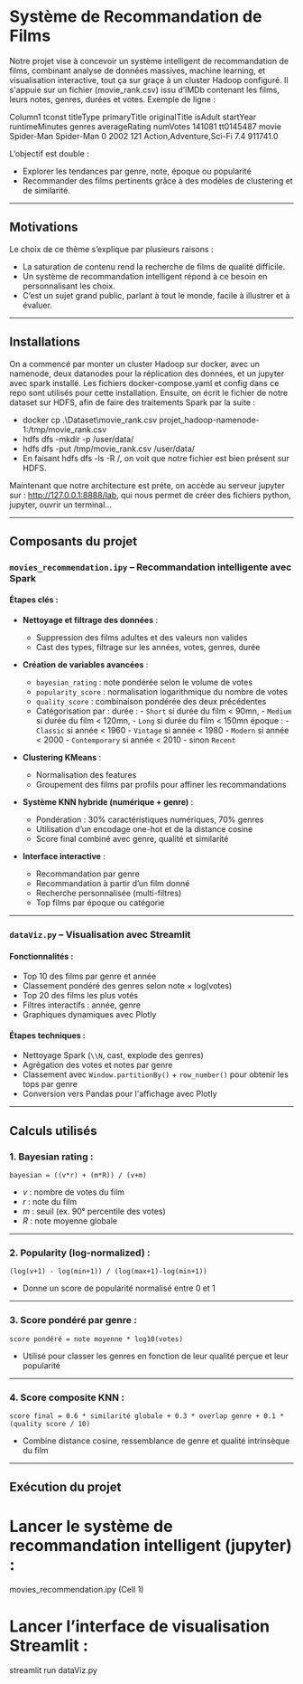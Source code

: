 # Système de Recommandation de Films

Notre projet vise à concevoir un système intelligent de recommandation de films, combinant analyse de données massives, machine learning, et visualisation interactive, tout ça sur graçe à un cluster Hadoop configuré.
Il s'appuie sur un fichier (movie_rank.csv) issu d’IMDb contenant les films, leurs notes, genres, durées et votes. Exemple de ligne :

Column1 tconst    titleType primaryTitle originalTitle isAdult startYear runtimeMinutes genres                    averageRating    numVotes
141081	tt0145487 movie	    Spider-Man   Spider-Man    0	   2002	     121        	Action,Adventure,Sci-Fi	  7.4              911741.0

L’objectif est double :

-   Explorer les tendances par genre, note, époque ou popularité
-   Recommander des films pertinents grâce à des modèles de clustering et de similarité.

---

## Motivations

Le choix de ce thème s’explique par plusieurs raisons :

-   La saturation de contenu rend la recherche de films de qualité difficile.
-   Un système de recommandation intelligent répond à ce besoin en personnalisant les choix.
-   C’est un sujet grand public, parlant à tout le monde, facile à illustrer et à évaluer.

---

## Installations

On a commencé par monter un cluster Hadoop sur docker, avec un namenode, deux datanodes pour la réplication des données, et un jupyter avec spark installé.
Les fichiers docker-compose.yaml et config dans ce repo sont utilisés pour cette installation.
Ensuite, on écrit le fichier de notre dataset sur HDFS, afin de faire des traitements Spark par la suite : 
-   docker cp .\Dataset\movie_rank.csv projet_hadoop-namenode-1:/tmp/movie_rank.csv
-   hdfs dfs -mkdir -p /user/data/
-   hdfs dfs -put /tmp/movie_rank.csv /user/data/
-   En faisant hdfs dfs -ls -R /, on voit que notre fichier est bien présent sur HDFS.

Maintenant que notre architecture est préte, on accède au serveur jupyter sur : http://127.0.0.1:8888/lab, qui nous permet de créer des fichiers python, jupyter, ouvrir un terminal...

---

## Composants du projet

### `movies_recommendation.ipy` – Recommandation intelligente avec Spark

#### Étapes clés :

-   **Nettoyage et filtrage des données** :

    -   Suppression des films adultes et des valeurs non valides
    -   Cast des types, filtrage sur les années, votes, genres, durée

-   **Création de variables avancées** :

    -   `bayesian_rating` : note pondérée selon le volume de votes
    -   `popularity_score` : normalisation logarithmique du nombre de votes
    -   `quality_score` : combinaison pondérée des deux précédentes
    -   Catégorisation par :
        durée : - `Short` si durée du film < 90mn, - `Medium` si durée du film < 120mn, - `Long` si durée du film < 150mn
        époque : - `Classic` si année < 1960 - `Vintage` si année < 1980 - `Modern` si année < 2000 - `Contemporary` si année < 2010 - sinon `Recent`

-   **Clustering KMeans** :

    -   Normalisation des features
    -   Groupement des films par profils pour affiner les recommandations

-   **Système KNN hybride (numérique + genre)** :

    -   Pondération : 30% caractéristiques numériques, 70% genres
    -   Utilisation d’un encodage one-hot et de la distance cosine
    -   Score final combiné avec genre, qualité et similarité

-   **Interface interactive** :
    -   Recommandation par genre
    -   Recommandation à partir d’un film donné
    -   Recherche personnalisée (multi-filtres)
    -   Top films par époque ou catégorie

---

### `dataViz.py` – Visualisation avec Streamlit

#### Fonctionnalités :

-   Top 10 des films par genre et année
-   Classement pondéré des genres selon note × log(votes)
-   Top 20 des films les plus votés
-   Filtres interactifs : année, genre
-   Graphiques dynamiques avec Plotly

#### Étapes techniques :

-   Nettoyage Spark (`\\N`, cast, explode des genres)
-   Agrégation des votes et notes par genre
-   Classement avec `Window.partitionBy()` + `row_number()` pour obtenir les tops par genre
-   Conversion vers Pandas pour l'affichage avec Plotly

---

## Calculs utilisés

### **1. Bayesian rating** :

    bayesian = ((v*r) + (m*R)) / (v+m)

-   _v_ : nombre de votes du film
-   _r_ : note du film
-   _m_ : seuil (ex. 90ᵉ percentile des votes)
-   _R_ : note moyenne globale

---

### **2. Popularity (log-normalized)** :

    (log(v+1) - log(min+1)) / (log(max+1)-log(min+1))

-   Donne un score de popularité normalisé entre 0 et 1

---

### **3. Score pondéré par genre** :

    score pondéré = note moyenne * log10(votes)

-   Utilisé pour classer les genres en fonction de leur qualité perçue et leur popularité

---

### **4. Score composite KNN** :

    score final = 0.6 * similarité globale + 0.3 * overlap genre + 0.1 * (quality score / 10)

-   Combine distance cosine, ressemblance de genre et qualité intrinsèque du film

---

## Exécution du projet

# Lancer le système de recommandation intelligent (jupyter) :
movies_recommendation.ipy (Cell 1)

# Lancer l’interface de visualisation Streamlit :
streamlit run dataViz.py
```